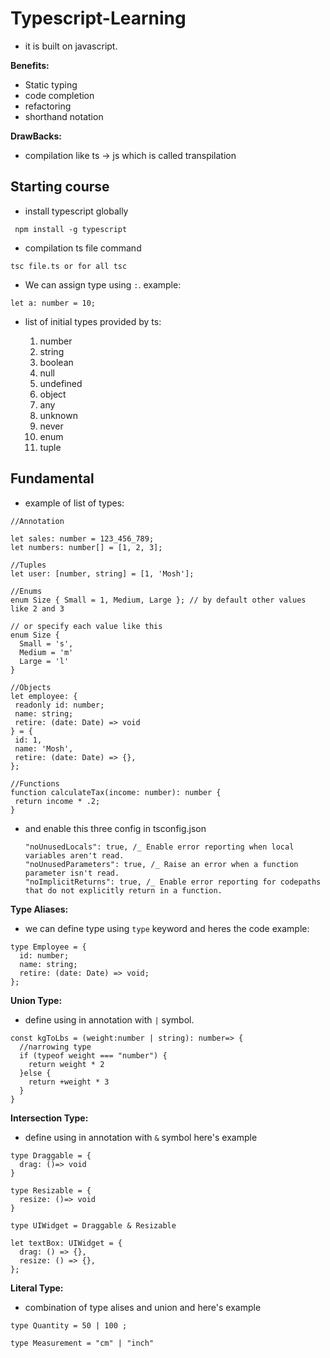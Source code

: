 # Typescript-Learning

- it is built on javascript.

**Benefits:**

- Static typing
- code completion
- refactoring
- shorthand notation

**DrawBacks:**

- compilation like ts -> js which is called transpilation

## Starting course

- install typescript globally

```
 npm install -g typescript
```

- compilation ts file command

```
tsc file.ts or for all tsc
```

- We can assign type using `:`.
  example:

```
let a: number = 10;
```

- list of initial types provided by ts:

  1. number
  2. string
  3. boolean
  4. null
  5. undefined
  6. object
  7. any
  8. unknown
  9. never
  10. enum
  11. tuple

## Fundamental

- example of list of types:

```
//Annotation

let sales: number = 123_456_789;
let numbers: number[] = [1, 2, 3];

//Tuples
let user: [number, string] = [1, 'Mosh'];

//Enums
enum Size { Small = 1, Medium, Large }; // by default other values like 2 and 3

// or specify each value like this
enum Size {
  Small = 's',
  Medium = 'm'
  Large = 'l'
}

//Objects
let employee: {
 readonly id: number;
 name: string;
 retire: (date: Date) => void
} = {
 id: 1,
 name: 'Mosh',
 retire: (date: Date) => {},
};

//Functions
function calculateTax(income: number): number {
 return income * .2;
}
```

- and enable this three config in tsconfig.json

  ```
  "noUnusedLocals": true, /_ Enable error reporting when local variables aren't read.
  "noUnusedParameters": true, /_ Raise an error when a function parameter isn't read.
  "noImplicitReturns": true, /_ Enable error reporting for codepaths that do not explicitly return in a function.
  ```

**Type Aliases:**

- we can define type using `type` keyword and heres the code example:

```
type Employee = {
  id: number;
  name: string;
  retire: (date: Date) => void;
};
```

**Union Type:**

- define using in annotation with `|` symbol.

```
const kgToLbs = (weight:number | string): number=> {
  //narrowing type
  if (typeof weight === "number") {
    return weight * 2
  }else {
    return +weight * 3
  }
}
```

**Intersection Type:**

- define using in annotation with `&` symbol here's example

```
type Draggable = {
  drag: ()=> void
}

type Resizable = {
  resize: ()=> void
}

type UIWidget = Draggable & Resizable

let textBox: UIWidget = {
  drag: () => {},
  resize: () => {},
};
```

**Literal Type:**

- combination of type alises and union and here's example

```
type Quantity = 50 | 100 ;

type Measurement = "cm" | "inch"
```

